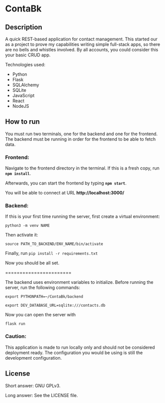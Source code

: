 # ContaBk

## Description

A quick REST-based application for contact management. This started our as a project to prove my capabilities writing simple full-stack apps, so there are no bells and whistles involved. By all accounts, you could consider this your basic CRUD app.

Technologies used:

* Python
* Flask
* SQLAlchemy
* SQLite
* JavaScript
* React
* NodeJS

## How to run

You must run two terminals, one for the backend and one for the frontend. The backend must be running in order for the frontend to be able to fetch data.

### Frontend:

Navigate to the frontend directory in the terminal. If this is a fresh copy, run **`npm install`**.

Afterwards, you can start the frontend by typing **`npm start`**.

You will be able to connect at URL **http://localhost:3000/**

###  Backend:

If this is your first time running the server, first create a virtual environment:

`python3 -m venv NAME`

Then activate it:

`source PATH_TO_BACKEND/ENV_NAME/bin/activate`

Finally, run `pip install -r requirements.txt`

Now you should be all set.

=======================

The backend uses environment variables to initialize. Before running the server, run the following commands:

`export PYTHONPATH=~/ContaBk/backend`

`export DEV_DATABASE_URL=sqlite:///contacts.db`

Now you can open the server with

`flask run`

### Caution:

This application is made to run locally only and should not be considered deployment ready. The configuration you would be using is still the development configuration.





## License

Short answer: GNU GPLv3.

Long answer: See the LICENSE file.